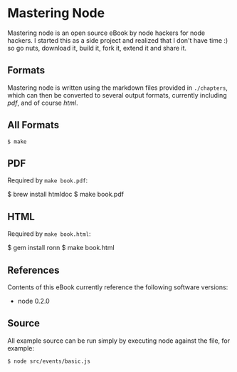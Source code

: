 
# Mastering Node

 Mastering node is an open source eBook by node hackers for node hackers. I started this as a side project and realized that I don't have time :) so go nuts, download it, build it, fork it, extend it and share it.

## Formats

 Mastering node is written using the markdown files provided in `./chapters`, which can then be converted to several output formats, currently including _pdf_, and of course _html_.

## All Formats

    $ make

## PDF

Required by `make book.pdf`:

  $ brew install htmldoc
  $ make book.pdf

## HTML

Required by `make book.html`:

  $ gem install ronn
  $ make book.html

## References

Contents of this eBook currently reference the following software versions:

  - node 0.2.0

## Source

All example source can be run simply by executing node against the file,
for example:

    $ node src/events/basic.js